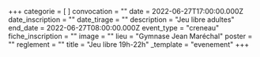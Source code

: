 +++
categorie = [ ]
convocation = ""
date = 2022-06-27T17:00:00.000Z
date_inscription = ""
date_tirage = ""
description = "Jeu libre adultes"
end_date = 2022-06-27T08:00:00.000Z
event_type = "creneau"
fiche_inscription = ""
image = ""
lieu = "Gymnase Jean Maréchal"
poster = ""
reglement = ""
title = "Jeu libre 19h-22h"
_template = "evenement"
+++

